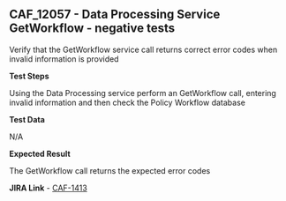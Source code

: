 ## CAF_12057 - Data Processing Service GetWorkflow - negative tests ##

Verify that the GetWorkflow service call returns correct error codes when invalid information is provided

**Test Steps**

Using the Data Processing service perform an GetWorkflow call, entering invalid information and then check the Policy Workflow database

**Test Data**

N/A

**Expected Result**

The GetWorkflow call returns the expected error codes

**JIRA Link** - [CAF-1413](https://jira.autonomy.com/browse/CAF-1413)
